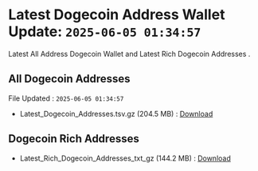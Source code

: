 # Latest Dogecoin Address Wallet Update: `2025-06-05 01:34:57`

Latest All Address Dogecoin Wallet and Latest Rich Dogecoin Addresses .

## All Dogecoin Addresses

File Updated : `2025-06-05 01:34:57`

- Latest_Dogecoin_Addresses.tsv.gz (204.5 MB) : [Download](https://github.com/Pymmdrza/Rich-Address-Wallet/releases/tag/Dogecoin)

## Dogecoin Rich Addresses

- Latest_Rich_Dogecoin_Addresses_txt_gz (144.2 MB) : [Download](https://github.com/Pymmdrza/Rich-Address-Wallet/releases/tag/Dogecoin)
